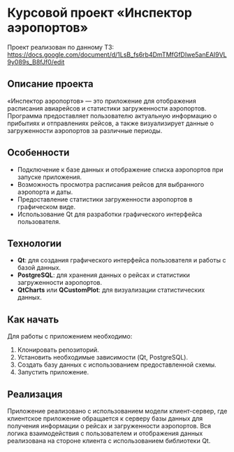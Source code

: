 # Курсовой проект «Инспектор аэропортов»
Проект реализован по данному ТЗ:
https://docs.google.com/document/d/1LsB_fs6rb4DmTMfGfDIwe5anEAI9VL9y089s_B8fJf0/edit
## Описание проекта
«Инспектор аэропортов» — это приложение для отображения расписания авиарейсов и статистики загруженности аэропортов. Программа предоставляет пользователю актуальную информацию о прибытиях и отправлениях рейсов, а также визуализирует данные о загруженности аэропортов за различные периоды.

## Особенности
- Подключение к базе данных и отображение списка аэропортов при запуске приложения.
- Возможность просмотра расписания рейсов для выбранного аэропорта и даты.
- Предоставление статистики загруженности аэропортов в графическом виде.
- Использование Qt для разработки графического интерфейса пользователя.

## Технологии
- **Qt**: для создания графического интерфейса пользователя и работы с базой данных.
- **PostgreSQL**: для хранения данных о рейсах и статистики загруженности аэропортов.
- **QtCharts** или **QCustomPlot**: для визуализации статистических данных.

## Как начать
Для работы с приложением необходимо:
1. Клонировать репозиторий.
2. Установить необходимые зависимости (Qt, PostgreSQL).
3. Создать базу данных с использованием предоставленной схемы.
4. Запустить приложение.

## Реализация
Приложение реализовано с использованием модели клиент-сервер, где клиентское приложение обращается к серверу базы данных для получения информации о рейсах и загруженности аэропортов. Вся логика взаимодействия с пользователем и отображения данных реализована на стороне клиента с использованием библиотеки Qt.
